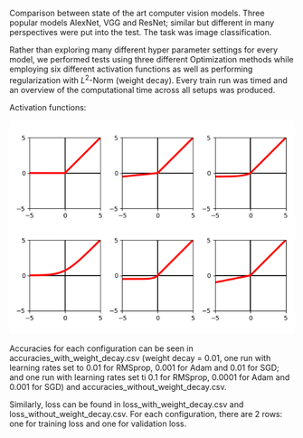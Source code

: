Comparison between state of the art computer vision models. Three popular models AlexNet, VGG and ResNet; similar but different in many perspectives were put into the test. The task was image classification.

Rather than exploring many different hyper parameter settings for every model, we performed tests using three different Optimization methods while employing six different activation functions as well as performing regularization with $L^2$-Norm (weight decay). Every train run was timed and an overview of the computational time across all setups was produced.

Activation functions:

![Activation functions](activation_functions.png)


Accuracies for each configuration can be seen in accuracies_with_weight_decay.csv (weight decay = 0.01, one run with learning rates set to 0.01 for RMSprop, 0.001 for Adam and 0.01 for SGD; and one run with learning rates set ti 0.1 for RMSprop, 0.0001 for Adam and 0.001 for SGD) and accuracies_without_weight_decay.csv. 

Similarly, loss can be found in loss_with_weight_decay.csv and loss_without_weight_decay.csv. For each configuration, there are 2 rows: one for training loss and one for validation loss.